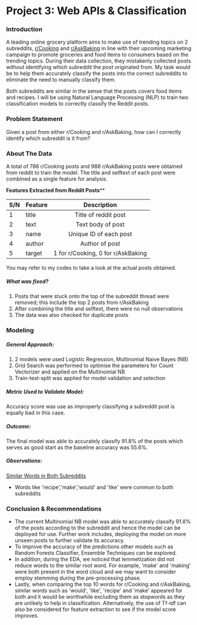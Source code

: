 # Project  3: Web APIs & Classification

### Introduction

A leading online grocery platform aims to make use of trending topics on 2 subreddits, [r/Cooking](https://www.reddit.com/r/Cooking/) and [r/AskBaking](https://www.reddit.com/r/AskBaking/) in line with their upcoming marketing campaign to promote groceries and food items to consumers based on the trending topics. During their data collection, they mistakenly collected posts without identifying which subreddit the post originated from. My task would be to help them accurately classify the posts into the correct subreddits to eliminate the need to manually classify them.

Both subreddits are similar in the sense that the posts covers food items and recipes. I will be using Natural Language Processing (NLP) to train two classification models to correctly classify the Reddit posts.  

### Problem Statement 

Given a post from either r/Cooking and r/AskBaking, how can I correctly identify which subreddit is it from?

### About The Data

A total of 786 r/Cooking posts and 988 r/AskBaking posts were obtained from reddit to train the model. The title and selftext of each post were combined as a single feature for analysis. 

**Features Extracted from Reddit Posts****

| S/N  | Feature |            Description             |
| ---- | ------- | :--------------------------------: |
| 1    | title   |        Title of reddit post        |
| 2    | text    |         Text body of post          |
| 3    | name    |       Unique ID of each post       |
| 4    | author  |           Author of post           |
| 5    | target  | 1 for r/Cooking, 0 for r/AskBaking |

You may refer to my codes to take a look at the actual posts obtained. 

##### What was fixed?

1. Posts that were stuck onto the top of the subreddit thread were removed; this include the top 2 posts from r/AskBaking
2. After combining the title and selftext, there were no null observations 
3. The data was also checked for duplicate posts

### Modeling

##### General Approach: 

1. 2 models were used Logistic Regression, Multinomial Naive Bayes (NB)
2. Grid Search was performed to optimise the parameters for Count Vectorizer and applied on the Multinomial NB
3. Train-test-split was applied for model validation and selection

##### Metric Used to Validate Model:

Accuracy score was use as improperly classifying a subreddit post is equally bad in this case.

##### Outcome:

The final model was able to accurately classify 91.8% of the posts which serves as good start as the baseline accuracy was 55.6%. 

##### Observations:

<u>Similar Words in Both Subreddits</u>

- Words like 'recipe','make','would' and 'like' were common to both subreddits



### Conclusion & Recommendations 

- The current Multinomial NB model was able to accurately classify 91.8% of the posts according to the subreddit and hence the model can be deployed for use. Further work includes, deploying the model on more unseen posts to further validate its accuracy.
- To improve the accuracy of the predictions other models such as Random Forests Classifier, Ensemble Techniques can be explored. 
- In addition, during the EDA, we noticed that lemmetization did not reduce words to the similar root word. For example, 'make' and 'making' were both present in the word cloud and we may want to consider employ stemming during the pre-processing phase. 
- Lastly, when comparing the top 10 words for r/Cooking and r/AskBaking, similar words such as 'would', 'like', 'recipe' and 'make' appeared for both and it would be worthwhile excluding them as stopwords as they are unlikely to help in classification. Alternatively, the use of Tf-idf can also be considered for feature extraction to see if the model score improves.